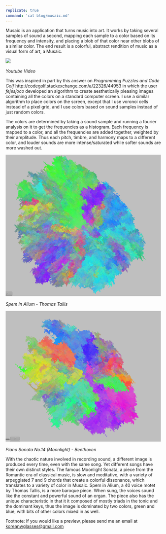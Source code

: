 ```yaml
---
replicate: true
command: 'cat blog/musaic.md'
---
```


Musaic is an application that turns music into art. It works by taking several samples of sound a second, mapping each sample to a color based on its
frequency and intensity, and placing a blob of that color near other blobs of a similar color. The end result is a colorful, abstract rendition of music as 
a visual form of art, a Musaic.

[![](http://img.youtube.com/vi/j-ntCsvdzB0/0.jpg)](http://www.youtube.com/watch?v=j-ntCsvdzB0 "")

_Youtube Video_

This was inspired in part by this answer on *Programming Puzzles and Code Golf* http://codegolf.stackexchange.com/a/22326/44953
in which the user *fejesjoco* developed an algorithm to create aesthetically pleasing images containing all the colors on a standard computer screen.
I use a similar algorithm to place colors on the screen, except that I use voronoi cells instead of a pixel grid, and I use colors based on sound samples
instead of just random colors.

The colors are determined by taking a sound sample and running a fourier analysis on it to get the frequencies as a histogram. Each frequency
is mapped to a color, and all the frequencies are added together, weighted by their amplitude. Thus each pitch, timbre, and harmony maps
to a different color, and louder sounds are more intense/saturated while softer sounds are more washed out. 

![Spem in Alium - Thomas Tallis](/resources/assets/musaic/tallis1.PNG)

*Spem in Alium - Thomas Tallis*

![Piano Sonata No.14 (Moonlight) - Beethoven](/resources/assets/musaic/moonlight.PNG)

*Piano Sonata No.14 (Moonlight) - Beethoven*

With the chaotic nature involved in recording sound, a different image is produced every time, even with the same song. Yet different songs
have their own distinct styles. The famous Moonlight Sonata, a piece from the Romantic era of classical music, is slow and meditative, with a variety of
arpeggiated 7 and 9 chords that create a colorful dissonance, which translates to a variety of color in Musaic. Spem in Alium, a 40 voice motet by Thomas Tallis, is a more baroque piece. When sung,
the voices sound like the constant and powerful sound of an organ. The piece also has the unique characteristic in that it it composed of mostly triads
in the tonic and the dominant keys, thus the image is dominated by two colors, green and blue, with bits of other colors mixed in as well.

Footnote: If you would like a preview, please send me an email at koreanwglasses@gmail.com